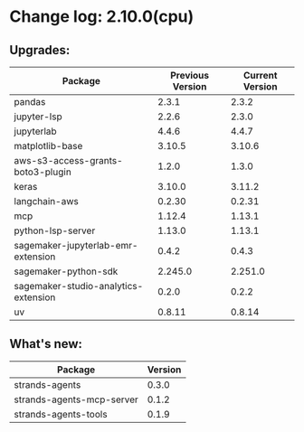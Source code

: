 # Change log: 2.10.0(cpu)

## Upgrades: 

Package | Previous Version | Current Version
---|---|---
pandas|2.3.1|2.3.2
jupyter-lsp|2.2.6|2.3.0
jupyterlab|4.4.6|4.4.7
matplotlib-base|3.10.5|3.10.6
aws-s3-access-grants-boto3-plugin|1.2.0|1.3.0
keras|3.10.0|3.11.2
langchain-aws|0.2.30|0.2.31
mcp|1.12.4|1.13.1
python-lsp-server|1.13.0|1.13.1
sagemaker-jupyterlab-emr-extension|0.4.2|0.4.3
sagemaker-python-sdk|2.245.0|2.251.0
sagemaker-studio-analytics-extension|0.2.0|0.2.2
uv|0.8.11|0.8.14

## What's new: 

Package | Version 
---|---
strands-agents|0.3.0
strands-agents-mcp-server|0.1.2
strands-agents-tools|0.1.9

